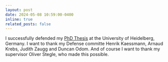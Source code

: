 ```yaml
---
layout: post
date: 2024-05-08 10:59:00-0400
inline: true
related_posts: false
---
```


I successfully defended my [PhD Thesis](https://archiv.ub.uni-heidelberg.de/volltextserver/34849/) at the University of Heidelberg, Germany. I want to thank my Defense committe Henrik Kaessmann, Arnaud Krebs, Judith Zaugg and Duncan Odom. And of course I want to thank my supervisor Oliver Stegle, who made this possible.
